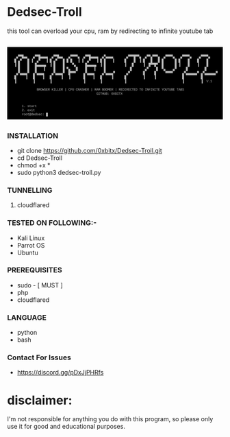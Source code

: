 # Dedsec-Troll
this tool can overload your cpu, ram by redirecting to infinite youtube tab

![1](https://github.com/0xbitx/Dedsec-Troll/blob/main/banner.png)
<br>
-------------------------------------------------------------------------------------------------------------------------------------------------------
### INSTALLATION
* git clone https://github.com/0xbitx/Dedsec-Troll.git
* cd Dedsec-Troll
* chmod +x *
* sudo python3 dedsec-troll.py

### TUNNELLING 
1. cloudflared

### TESTED ON FOLLOWING:-
* Kali Linux 
* Parrot OS 
* Ubuntu

### PREREQUISITES
* sudo - [ MUST ]
* php
* cloudflared

### LANGUAGE 
* python
* bash

### Contact For Issues 
* https://discord.gg/pDxJjPHRfs

# disclaimer:
  I'm not responsible for anything you do with this program, so please only use it for good and educational purposes.

